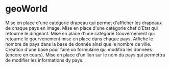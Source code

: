 # geoWorld
Mise en place d'une catégorie drapeau qui permet d'afficher les drapeaux de chaque pays en image.
Mise en place d'une catégorie chef d'Etat qui retourne le dirigeant.
Mise en place d'une catégorie Gouvernement qui retourne le gourvenement mise en place dans chaque pays.
Affiche le nombre de pays dans la base de donnée ainsi que le nombre de ville.
Creation d'une base pour faire un formulaire qui modifira les données (encore en cours).
Mise en place d'un lien sur le nom du pays qui permettra de modifier les informations dy pays.
